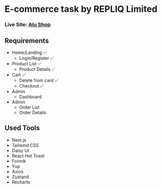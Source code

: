 # E-commerce task by REPLIQ Limited

### Live Site: [Alu Shop](https://dreamy-concha-10ab03.netlify.app/)

## Requirements

- Home/Landing ✅
  - Login/Register ✅
- Product List ✅
  - Product Details ✅
- Cart ✅
  - Delete from card ✅
  - Checkout ✅
- Admin
  - Dashboard
- Admin
  - Order List
  - Order Details

## Used Tools

- Next.js
- Tailwind CSS
- Daisy UI
- React Hot Toast
- Formik
- Yup
- Axios
- Zustand
- Recharts

